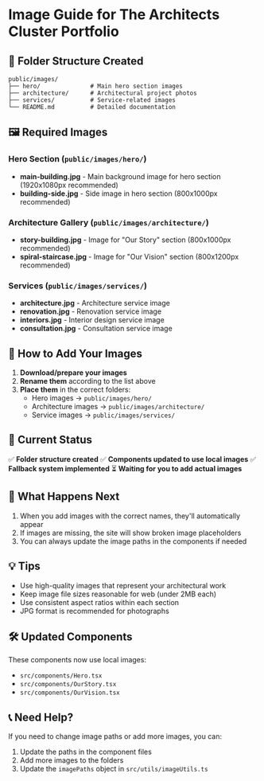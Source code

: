 # Image Guide for The Architects Cluster Portfolio

## 📁 Folder Structure Created

```
public/images/
├── hero/              # Main hero section images
├── architecture/      # Architectural project photos
├── services/          # Service-related images
└── README.md          # Detailed documentation
```

## 🖼️ Required Images

### Hero Section (`public/images/hero/`)
- **main-building.jpg** - Main background image for hero section (1920x1080px recommended)
- **building-side.jpg** - Side image in hero section (800x1000px recommended)

### Architecture Gallery (`public/images/architecture/`)
- **story-building.jpg** - Image for "Our Story" section (800x1000px recommended)
- **spiral-staircase.jpg** - Image for "Our Vision" section (800x1200px recommended)

### Services (`public/images/services/`)
- **architecture.jpg** - Architecture service image
- **renovation.jpg** - Renovation service image
- **interiors.jpg** - Interior design service image
- **consultation.jpg** - Consultation service image

## 🎯 How to Add Your Images

1. **Download/prepare your images**
2. **Rename them** according to the list above
3. **Place them** in the correct folders:
   - Hero images → `public/images/hero/`
   - Architecture images → `public/images/architecture/`
   - Service images → `public/images/services/`

## 🔄 Current Status

✅ **Folder structure created**
✅ **Components updated to use local images**
✅ **Fallback system implemented**
⏳ **Waiting for you to add actual images**

## 🚀 What Happens Next

1. When you add images with the correct names, they'll automatically appear
2. If images are missing, the site will show broken image placeholders
3. You can always update the image paths in the components if needed

## 💡 Tips

- Use high-quality images that represent your architectural work
- Keep image file sizes reasonable for web (under 2MB each)
- Use consistent aspect ratios within each section
- JPG format is recommended for photographs

## 🛠️ Updated Components

These components now use local images:
- `src/components/Hero.tsx`
- `src/components/OurStory.tsx`
- `src/components/OurVision.tsx`

## 📞 Need Help?

If you need to change image paths or add more images, you can:
1. Update the paths in the component files
2. Add more images to the folders
3. Update the `imagePaths` object in `src/utils/imageUtils.ts`
